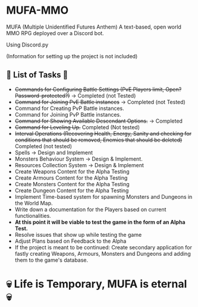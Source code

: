 # MUFA-MMO
MUFA (Multiple Unidentified Futures Anthem)
A text-based, open world MMO RPG deployed over a Discord bot. 

Using Discord.py

(Information for setting up the project is not included)

## 📖 List of Tasks 📖
* ~~Commands for Configuring Battle Settings (PvE Players limit, Open? Password-protected?)~~ -> Completed (not Tested)
* ~~Command for Joining PvE Battle instances~~ -> Completed (not Tested)
* Command for Creating PvP Battle instances.
* Command for Joining PvP Battle instances.
* ~~Command for Showing Available Descendant Options.~~ -> Completed
* ~~Command for Leveling Up.~~ Completed (Not tested)
* ~~Interval Operations (Recovering Health, Energy, Sanity and checking for conditions that should be removed, Enemies that should be deleted)~~ Completed (not tested)
* Spells -> Design and Implement
* Monsters Behaviour System -> Design & Implement.
* Resources Collection System -> Design & Implement
* Create Weapons Content for the Alpha Testing
* Create Armours Content for the Alpha Testing
* Create Monsters Content for the Alpha Testing
* Create Dungeon Content for the Alpha Testing
* Implement Time-based system for spawning Monsters and Dungeons in the World Map.
* Write down a documentation for the Players based on current functionalities.
* __At this point it will be viable to test the game in the form of an Alpha Test.__
* Resolve issues that show up while testing the game 
* Adjust Plans based on Feedback to the Alpha
* If the project is meant to be continued: Create secondary application for fastly creating Weapons, Armours, Monsters and Dungeons and adding them to the game's database.

# 💀 Life is Temporary, MUFA is eternal 💀

